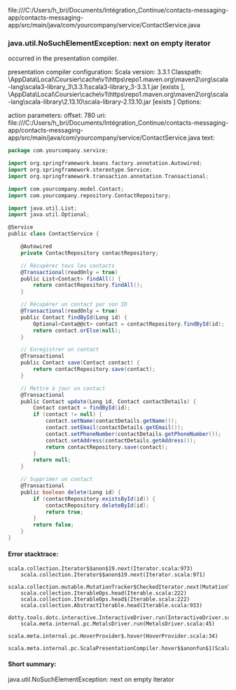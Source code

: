file:///C:/Users/h_bri/Documents/Intégration_Continue/contacts-messaging-app/contacts-messaging-app/src/main/java/com/yourcompany/service/ContactService.java
### java.util.NoSuchElementException: next on empty iterator

occurred in the presentation compiler.

presentation compiler configuration:
Scala version: 3.3.1
Classpath:
<HOME>\AppData\Local\Coursier\cache\v1\https\repo1.maven.org\maven2\org\scala-lang\scala3-library_3\3.3.1\scala3-library_3-3.3.1.jar [exists ], <HOME>\AppData\Local\Coursier\cache\v1\https\repo1.maven.org\maven2\org\scala-lang\scala-library\2.13.10\scala-library-2.13.10.jar [exists ]
Options:



action parameters:
offset: 780
uri: file:///C:/Users/h_bri/Documents/Intégration_Continue/contacts-messaging-app/contacts-messaging-app/src/main/java/com/yourcompany/service/ContactService.java
text:
```scala
package com.yourcompany.service;

import org.springframework.beans.factory.annotation.Autowired;
import org.springframework.stereotype.Service;
import org.springframework.transaction.annotation.Transactional;

import com.yourcompany.model.Contact;
import com.yourcompany.repository.ContactRepository;

import java.util.List;
import java.util.Optional;

@Service
public class ContactService {

    @Autowired
    private ContactRepository contactRepository;

    // Récupérer tous les contacts
    @Transactional(readOnly = true)
    public List<Contact> findAll() {
        return contactRepository.findAll();
    }

    // Récupérer un contact par son ID
    @Transactional(readOnly = true)
    public Contact findById(Long id) {
        Optional<Conta@@ct> contact = contactRepository.findById(id);
        return contact.orElse(null);
    }

    // Enregistrer un contact
    @Transactional
    public Contact save(Contact contact) {
        return contactRepository.save(contact);
    }

    // Mettre à jour un contact
    @Transactional
    public Contact update(Long id, Contact contactDetails) {
        Contact contact = findById(id);
        if (contact != null) {
            contact.setName(contactDetails.getName());
            contact.setEmail(contactDetails.getEmail());
            contact.setPhoneNumber(contactDetails.getPhoneNumber());
            contact.setAddress(contactDetails.getAddress());
            return contactRepository.save(contact);
        }
        return null;
    }

    // Supprimer un contact
    @Transactional
    public boolean delete(Long id) {
        if (contactRepository.existsById(id)) {
            contactRepository.deleteById(id);
            return true;
        }
        return false;
    }
}

```



#### Error stacktrace:

```
scala.collection.Iterator$$anon$19.next(Iterator.scala:973)
	scala.collection.Iterator$$anon$19.next(Iterator.scala:971)
	scala.collection.mutable.MutationTracker$CheckedIterator.next(MutationTracker.scala:76)
	scala.collection.IterableOps.head(Iterable.scala:222)
	scala.collection.IterableOps.head$(Iterable.scala:222)
	scala.collection.AbstractIterable.head(Iterable.scala:933)
	dotty.tools.dotc.interactive.InteractiveDriver.run(InteractiveDriver.scala:168)
	scala.meta.internal.pc.MetalsDriver.run(MetalsDriver.scala:45)
	scala.meta.internal.pc.HoverProvider$.hover(HoverProvider.scala:34)
	scala.meta.internal.pc.ScalaPresentationCompiler.hover$$anonfun$1(ScalaPresentationCompiler.scala:352)
```
#### Short summary: 

java.util.NoSuchElementException: next on empty iterator